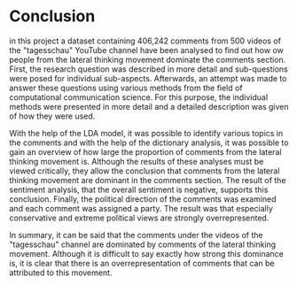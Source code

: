 # Conclusion

in this project a dataset containing 406,242 comments from 500 videos of the "tagesschau" YouTube channel have been
analysed
to find out how ow people from the lateral thinking movement dominate the comments section. First, the
research question was
described in more detail and sub-questions were posed for individual sub-aspects. Afterwards, an attempt was made to
answer these questions using various methods from the field of computational communication science. For this purpose,
the individual methods were presented in more detail and a detailed description was given of how they were used.

With the help of the LDA model, it was possible to identify various topics in the comments and with the help of the
dictionary analysis, it was possible to gain an overview of how large the proportion of comments from the lateral
thinking movement is. Although the results of these analyses must be viewed critically, they allow the conclusion that
comments from the lateral thinking movement are dominant in the comments section. The result of the sentiment analysis,
that the overall sentiment is negative, supports this conclusion. Finally, the political direction of the comments was
examined and each comment was assigned a party. The result was that especially conservative and extreme political views
are strongly overrepresented.

In summary, it can be said that the comments under the videos of the "tagesschau" channel are dominated by comments of the
lateral thinking movement. Although it is difficult to say exactly how strong this dominance is, it is clear that
there is an overrepresentation of comments that can be attributed to this movement.